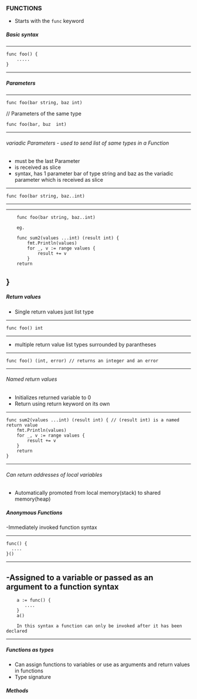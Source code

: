### FUNCTIONS

-  Starts with the `func` keyword

##### Basic syntax

----------
    func foo() {
        .....
    }
-----------

##### Parameters

-----------
    func foo(bar string, baz int)

// Parameters of the same type

    func foo(bar, buz  int)

-----------

###### variadic Parameters - used to send list of same types in a Function
 - must be the last Parameter 
 - is received as slice
 - syntax, has 1 parameter bar of type string and baz as the variadic parameter which is received as slice
 ------
    func foo(bar string, baz..int)
 ------

 ---------
        func foo(bar string, baz..int)

        eg.

        func sum2(values ...int) (result int) { 
            fmt.Println(values)
            for _, v := range values {
                result += v
            }
        return
}
 ---------

##### Return values
- Single return values just list type

-------
    func foo() int
-------

- multiple return value list types surrounded by parantheses

--------
    func foo() (int, error) // returns an integer and an error
--------

###### Named return values

- Initializes returned variable to 0
- Return using return keyword on its own

-------

    func sum2(values ...int) (result int) { // (result int) is a named return value
        fmt.Println(values)
        for _, v := range values {
            result += v
        }
        return
    }
-------

###### Can return addresses of local variables
- Automatically promoted from local memory(stack) to shared memory(heap)


##### Anonymous Functions

-Immediately invoked function syntax 

----------
    func() {
      ....
    }()
----------

-Assigned to a variable or passed as an argument to a function syntax 
----------
        a := func() {
           ....
        }
        a()

        In this syntax a function can only be invoked after it has been declared
----------

##### Functions as types
- Can assign functions to variables or use as arguments and return values in functions
- Type signature
##### Methods

